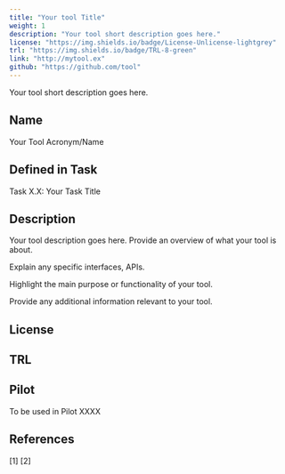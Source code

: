 ```yaml
---
title: "Your tool Title"
weight: 1
description: "Your tool short description goes here."
license: "https://img.shields.io/badge/License-Unlicense-lightgrey"
trl: "https://img.shields.io/badge/TRL-8-green"
link: "http://mytool.ex"
github: "https://github.com/tool"
---
```


Your tool short description goes here.

## Name
Your Tool Acronym/Name

## Defined in Task
Task X.X: Your Task Title

## Description
Your tool  description goes here. Provide an overview of what your tool is about.

Explain any specific interfaces, APIs.

Highlight the main purpose or functionality of your tool.

Provide any additional information relevant to your tool.

## License

## TRL

## Pilot
To be used in Pilot XXXX

## References
[1]
[2]